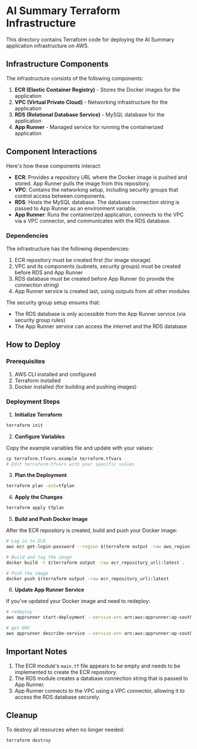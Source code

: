 # AI Summary Terraform Infrastructure

This directory contains Terraform code for deploying the AI Summary application infrastructure on AWS.

## Infrastructure Components

The infrastructure consists of the following components:

1. **ECR (Elastic Container Registry)** - Stores the Docker images for the application
2. **VPC (Virtual Private Cloud)** - Networking infrastructure for the application
3. **RDS (Relational Database Service)** - MySQL database for the application
4. **App Runner** - Managed service for running the containerized application

## Component Interactions

Here's how these components interact:

- **ECR**: Provides a repository URL where the Docker image is pushed and stored. App Runner pulls the image from this repository.
- **VPC**: Contains the networking setup, including security groups that control access between components.
- **RDS**: Hosts the MySQL database. The database connection string is passed to App Runner as an environment variable.
- **App Runner**: Runs the containerized application, connects to the VPC via a VPC connector, and communicates with the RDS database.

### Dependencies

The infrastructure has the following dependencies:

1. ECR repository must be created first (for image storage)
2. VPC and its components (subnets, security groups) must be created before RDS and App Runner
3. RDS database must be created before App Runner (to provide the connection string)
4. App Runner service is created last, using outputs from all other modules

The security group setup ensures that:
- The RDS database is only accessible from the App Runner service (via security group rules)
- The App Runner service can access the internet and the RDS database

## How to Deploy

### Prerequisites

1. AWS CLI installed and configured
2. Terraform installed
3. Docker installed (for building and pushing images)

### Deployment Steps

1. **Initialize Terraform**

```bash
terraform init
```

2. **Configure Variables**

Copy the example variables file and update with your values:

```bash
cp terraform.tfvars.example terraform.tfvars
# Edit terraform.tfvars with your specific values
```

3. **Plan the Deployment**

```bash
terraform plan -out=tfplan
```

4. **Apply the Changes**

```bash
terraform apply tfplan
```

5. **Build and Push Docker Image**

After the ECR repository is created, build and push your Docker image:

```bash
# Log in to ECR
aws ecr get-login-password --region $(terraform output -raw aws_region) | docker login --username AWS --password-stdin $(terraform output -raw ecr_repository_url)

# Build and tag the image
docker build -t $(terraform output -raw ecr_repository_url):latest .

# Push the image
docker push $(terraform output -raw ecr_repository_url):latest
```

6. **Update App Runner Service**

If you've updated your Docker image and need to redeploy:

```bash
# redeploy
aws apprunner start-deployment --service-arn arn:aws:apprunner:ap-southeast-1:922446598046:service/ai-summary-app/29ea7e03880f49c5b2af67ce6f79df79

# get ENV
aws apprunner describe-service --service-arn arn:aws:apprunner:ap-southeast-1:922446598046:service/ai-summary-app/29ea7e03880f49c5b2af67ce6f79df79 --query 'Service.SourceConfiguration.ImageRepository.ImageConfiguration.RuntimeEnvironmentVariables'
```

## Important Notes

1. The ECR module's `main.tf` file appears to be empty and needs to be implemented to create the ECR repository.
2. The RDS module creates a database connection string that is passed to App Runner.
3. App Runner connects to the VPC using a VPC connector, allowing it to access the RDS database securely.

## Cleanup

To destroy all resources when no longer needed:

```bash
terraform destroy
``` 